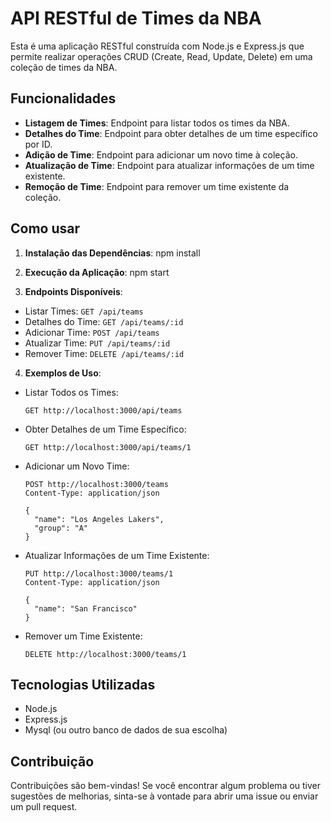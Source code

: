 # API RESTful de Times da NBA

Esta é uma aplicação RESTful construída com Node.js e Express.js que permite realizar operações CRUD (Create, Read, Update, Delete) em uma coleção de times da NBA.

## Funcionalidades

- **Listagem de Times**: Endpoint para listar todos os times da NBA.
- **Detalhes do Time**: Endpoint para obter detalhes de um time específico por ID.
- **Adição de Time**: Endpoint para adicionar um novo time à coleção.
- **Atualização de Time**: Endpoint para atualizar informações de um time existente.
- **Remoção de Time**: Endpoint para remover um time existente da coleção.

## Como usar

1. **Instalação das Dependências**:
npm install

2. **Execução da Aplicação**:
npm start


3. **Endpoints Disponíveis**:

- Listar Times: `GET /api/teams`
- Detalhes do Time: `GET /api/teams/:id`
- Adicionar Time: `POST /api/teams`
- Atualizar Time: `PUT /api/teams/:id`
- Remover Time: `DELETE /api/teams/:id`

4. **Exemplos de Uso**:

- Listar Todos os Times:
  ```
  GET http://localhost:3000/api/teams
  ```

- Obter Detalhes de um Time Específico:
  ```
  GET http://localhost:3000/api/teams/1
  ```

- Adicionar um Novo Time:
  ```
  POST http://localhost:3000/teams
  Content-Type: application/json

  {
    "name": "Los Angeles Lakers",
    "group": "A"
  }
  ```

- Atualizar Informações de um Time Existente:
  ```
  PUT http://localhost:3000/teams/1
  Content-Type: application/json

  {
    "name": "San Francisco"
  }
  ```

- Remover um Time Existente:
  ```
  DELETE http://localhost:3000/teams/1
  ```

## Tecnologias Utilizadas

- Node.js
- Express.js
- Mysql (ou outro banco de dados de sua escolha)

## Contribuição

Contribuições são bem-vindas! Se você encontrar algum problema ou tiver sugestões de melhorias, sinta-se à vontade para abrir uma issue ou enviar um pull request.

